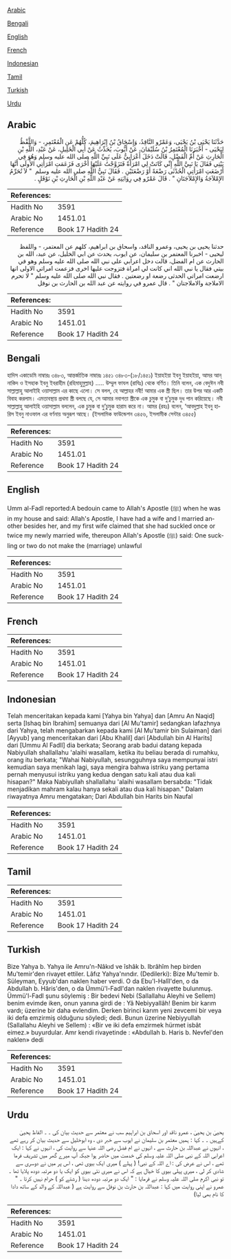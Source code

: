 [Arabic](#arabic)

[Bengali](#bengali)

[English](#english)

[French](#french)

[Indonesian](#indonesian)

[Tamil](#tamil)

[Turkish](#turkish)

[Urdu](#urdu)

## Arabic


<div dir="rtl" lang="ar" style={{fontSize:'larger',backgroundColor:'#f8f9fa',padding:20}}>
حَدَّثَنَا يَحْيَى بْنُ يَحْيَى، وَعَمْرٌو النَّاقِدُ، وَإِسْحَاقُ بْنُ إِبْرَاهِيمَ، كُلُّهُمْ عَنِ الْمُعْتَمِرِ، - وَاللَّفْظُ لِيَحْيَى - أَخْبَرَنَا الْمُعْتَمِرُ بْنُ سُلَيْمَانَ، عَنْ أَيُّوبَ، يُحَدِّثُ عَنْ أَبِي الْخَلِيلِ، عَنْ عَبْدِ، اللَّهِ بْنِ الْحَارِثِ عَنْ أُمِّ الْفَضْلِ، قَالَتْ دَخَلَ أَعْرَابِيٌّ عَلَى نَبِيِّ اللَّهِ صلى الله عليه وسلم وَهُوَ فِي بَيْتِي فَقَالَ يَا نَبِيَّ اللَّهِ إِنِّي كَانَتْ لِي امْرَأَةٌ فَتَزَوَّجْتُ عَلَيْهَا أُخْرَى فَزَعَمَتِ امْرَأَتِي الأُولَى أَنَّهَا أَرْضَعَتِ امْرَأَتِي الْحُدْثَى رَضْعَةً أَوْ رَضْعَتَيْنِ ‏.‏ فَقَالَ نَبِيُّ اللَّهِ صلى الله عليه وسلم ‏ "‏ لاَ تُحَرِّمُ الإِمْلاَجَةُ وَالإِمْلاَجَتَانِ ‏"‏ ‏.‏ قَالَ عَمْرٌو فِي رِوَايَتِهِ عَنْ عَبْدِ اللَّهِ بْنِ الْحَارِثِ بْنِ نَوْفَلٍ ‏.‏
</div>
<div style={{backgroundColor:'#f8f9fa',padding:20, marginBottom: 10}}><table> <thead> <tr> <th>References:</th> <th></th> </tr> </thead> <tbody><tr><td>Hadith No</td><td>3591</td></tr><tr><td>Arabic No</td><td>1451.01</td></tr><tr><td>Reference</td><td>Book 17 Hadith 24</td></tr></tbody></table></div>


<div dir="rtl" lang="ar" style={{fontSize:'larger',backgroundColor:'#f8f9fa',padding:20}}>
حدثنا يحيى بن يحيى، وعمرو الناقد، واسحاق بن ابراهيم، كلهم عن المعتمر، - واللفظ ليحيى - اخبرنا المعتمر بن سليمان، عن ايوب، يحدث عن ابي الخليل، عن عبد، الله بن الحارث عن ام الفضل، قالت دخل اعرابي على نبي الله صلى الله عليه وسلم وهو في بيتي فقال يا نبي الله اني كانت لي امراة فتزوجت عليها اخرى فزعمت امراتي الاولى انها ارضعت امراتي الحدثى رضعة او رضعتين . فقال نبي الله صلى الله عليه وسلم " لا تحرم الاملاجة والاملاجتان " . قال عمرو في روايته عن عبد الله بن الحارث بن نوفل
</div>
<div style={{backgroundColor:'#f8f9fa',padding:20, marginBottom: 10}}><table> <thead> <tr> <th>References:</th> <th></th> </tr> </thead> <tbody><tr><td>Hadith No</td><td>3591</td></tr><tr><td>Arabic No</td><td>1451.01</td></tr><tr><td>Reference</td><td>Book 17 Hadith 24</td></tr></tbody></table></div>

## Bengali


<div dir="ltr" lang="bn" style={{fontSize:'larger',backgroundColor:'#f8f9fa',padding:20}}>
হাদিস একাডেমি নাম্বারঃ ৩৪৮৩, আন্তর্জাতিক নাম্বারঃ ১৪৫১ ৩৪৮৩-(১৮/১৪৫১) ইয়াহইয়া ইবনু ইয়াহইয়া, আমর আন্‌ নাকিদ ও ইসহাক ইবনু ইবরাহীম (রহিমাহুমুল্লাহ) ..... উম্মুল ফাযল (রাযিঃ) থেকে বর্ণিত। তিনি বলেন, এক বেদুঈন নবী সাল্লাল্লাহু আলাইহি ওয়াসাল্লাম এর কাছে এলো। সে বলল, হে আল্লাহর নবী! আমার এক স্ত্রী ছিল। তার উপর আর একটি বিবাহ করলাম। এমতাবস্থায় প্রথমা স্ত্রী বলছে যে, সে আমার নবাগতা স্ত্রীকে এক চুমুক বা দু’চুমুক দুধ পান করিয়েছে। নবী সাল্লাল্লাহু আলাইহি ওয়াসাল্লাম বললেন, এক চুমুক বা দু’চুমুক হারাম করে না। আমর (রহঃ) বলেন, ‘আবদুল্লাহ ইবনু হারিস ইবনু নাওফাল এর বর্ণনায় অনুরূপ আছে। (ইসলামিক ফাউন্ডেশন ৩৪৫৬, ইসলামীক সেন্টার ৩৪৫৫)
</div>
<div style={{backgroundColor:'#f8f9fa',padding:20, marginBottom: 10}}><table> <thead> <tr> <th>References:</th> <th></th> </tr> </thead> <tbody><tr><td>Hadith No</td><td>3591</td></tr><tr><td>Arabic No</td><td>1451.01</td></tr><tr><td>Reference</td><td>Book 17 Hadith 24</td></tr></tbody></table></div>

## English


<div dir="ltr" lang="en" style={{fontSize:'larger',backgroundColor:'#f8f9fa',padding:20}}>
Umm al-Fadl reported:A bedouin came to Allah's Apostle (ﷺ) when he was in my house and said: Allah's Apostle, I have had a wife and I married another besides her, and my first wife claimed that she had suckled once or twice my newly married wife, thereupon Allah's Apostle (ﷺ) said: One suckling or two do not make the (marriage) unlawful
</div>
<div style={{backgroundColor:'#f8f9fa',padding:20, marginBottom: 10}}><table> <thead> <tr> <th>References:</th> <th></th> </tr> </thead> <tbody><tr><td>Hadith No</td><td>3591</td></tr><tr><td>Arabic No</td><td>1451.01</td></tr><tr><td>Reference</td><td>Book 17 Hadith 24</td></tr></tbody></table></div>

## French


<div dir="ltr" lang="fr" style={{fontSize:'larger',backgroundColor:'#f8f9fa',padding:20}}>

</div>
<div style={{backgroundColor:'#f8f9fa',padding:20, marginBottom: 10}}><table> <thead> <tr> <th>References:</th> <th></th> </tr> </thead> <tbody><tr><td>Hadith No</td><td>3591</td></tr><tr><td>Arabic No</td><td>1451.01</td></tr><tr><td>Reference</td><td>Book 17 Hadith 24</td></tr></tbody></table></div>

## Indonesian


<div dir="ltr" lang="id" style={{fontSize:'larger',backgroundColor:'#f8f9fa',padding:20}}>
Telah menceritakan kepada kami [Yahya bin Yahya] dan [Amru An Naqid] serta [Ishaq bin Ibrahim] semuanya dari [Al Mu'tamir] sedangkan lafazhnya dari Yahya, telah mengabarkan kepada kami [Al Mu'tamir bin Sulaiman] dari [Ayyub] yang menceritakan dari [Abu Khalil] dari [Abdullah bin Al Harits] dari [Ummu Al Fadll] dia berkata; Seorang arab badui datang kepada Nabiyullah shallallahu 'alaihi wasallam, ketika itu beliau berada di rumahku, orang itu berkata; "Wahai Nabiyullah, sesungguhnya saya mempunyai istri kemudian saya menikah lagi, saya mengira bahwa istriku yang pertama pernah menyusui istriku yang kedua dengan satu kali atau dua kali hisapan?" Maka Nabiyullah shallallahu 'alaihi wasallam bersabda: "Tidak menjadikan mahram kalau hanya sekali atau dua kali hisapan." Dalam riwayatnya Amru mengatakan; Dari Abdullah bin Harits bin Naufal
</div>
<div style={{backgroundColor:'#f8f9fa',padding:20, marginBottom: 10}}><table> <thead> <tr> <th>References:</th> <th></th> </tr> </thead> <tbody><tr><td>Hadith No</td><td>3591</td></tr><tr><td>Arabic No</td><td>1451.01</td></tr><tr><td>Reference</td><td>Book 17 Hadith 24</td></tr></tbody></table></div>

## Tamil


<div dir="ltr" lang="ta" style={{fontSize:'larger',backgroundColor:'#f8f9fa',padding:20}}>

</div>
<div style={{backgroundColor:'#f8f9fa',padding:20, marginBottom: 10}}><table> <thead> <tr> <th>References:</th> <th></th> </tr> </thead> <tbody><tr><td>Hadith No</td><td>3591</td></tr><tr><td>Arabic No</td><td>1451.01</td></tr><tr><td>Reference</td><td>Book 17 Hadith 24</td></tr></tbody></table></div>

## Turkish


<div dir="ltr" lang="tr" style={{fontSize:'larger',backgroundColor:'#f8f9fa',padding:20}}>
Bize Yahya b. Yahya ile Amru'n-Nâkıd ve îshâk b. Ibrâhîm hep birden Mu'temir'den rivayet ettiler. Lâfız Yahya'nındır. (Dedilerki): Bize Mu'temir b. Süleyman, Eyyub'dan naklen haber verdi. O da Ebu'l-Halîl'den, o da Abdullah b. Hâris'den, o da Ümmü'l-Fadl'dan naklen rivayette bulunmuş. Ümmü'l-Fadl şunu söylemiş : Bir bedevi Nebi (Sallallahu Aleyhi ve Sellem) benim evimde iken, onun yanına girdi de : Yâ Nebiyyallâh! Benim bir karım vardı; üzerine bir daha evlendim. Derken birinci karım yeni zevcemi bir veya iki defa emzirmiş olduğunu söyledi; dedi. Bunun üzerine Nebiyyullah (Sallallahu Aleyhi ve Sellem) : «Bir ve iki defa emzirmek hürmet isbât eimez.» buyurdular. Amr kendi rivayetinde : «Abdullah b. Haris b. Nevfel'den naklen» dedi
</div>
<div style={{backgroundColor:'#f8f9fa',padding:20, marginBottom: 10}}><table> <thead> <tr> <th>References:</th> <th></th> </tr> </thead> <tbody><tr><td>Hadith No</td><td>3591</td></tr><tr><td>Arabic No</td><td>1451.01</td></tr><tr><td>Reference</td><td>Book 17 Hadith 24</td></tr></tbody></table></div>

## Urdu


<div dir="rtl" lang="ur" style={{fontSize:'larger',backgroundColor:'#f8f9fa',padding:20}}>
یحییٰ بن یحییٰ ، عمرو ناقد اور اسحاق بن ابراہیم سب نے معتمر سے حدیث بیان کی ۔ ۔ الفاظ یحییٰ کےہیں ۔ ۔ کہا : ہمیں معتمر بن سلیمان نے ایوب سے خبر دی ، وہ ابوخلیل سے حدیث بیان کر رہے تھے ، انہوں نے عبداللہ بن حارث سے ، انہوں نے ام فضل رضی اللہ عنہا سے روایت کی ، انہوں نے کہا : ایک اعرابی اللہ کے نبی صلی اللہ علیہ وسلم کی خدمت میں حاضر ہوا جبکہ آپ میرے گھر میں تشریف فرما تھے ، اس نے عرض کی : اے اللہ کے نبی! ( پہلے ) میری ایک بیوی تھی ، اس پر میں نے دوسری سے شادی کر لی ، میری پہلی بیوی کا خیال ہے کہ اس نے میری نئی بیوی کو ایک یا دو مرتبہ دودھ پلایا تھا ۔ تو نبی اکرم صلی اللہ علیہ وسلم نے فرمایا : " ایک دو مرتبہ دودھ دینا ( رشتے کو ) حرام نہیں کرتا ۔ " عمرو نے اپنی روایت میں کہا : عبداللہ بن حارث بن نوفل سے روایت ہے ( عبداللہ کے والد کے ساتھ دادا کا نام بھی لیا)
</div>
<div style={{backgroundColor:'#f8f9fa',padding:20, marginBottom: 10}}><table> <thead> <tr> <th>References:</th> <th></th> </tr> </thead> <tbody><tr><td>Hadith No</td><td>3591</td></tr><tr><td>Arabic No</td><td>1451.01</td></tr><tr><td>Reference</td><td>Book 17 Hadith 24</td></tr></tbody></table></div>
